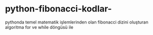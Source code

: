 # python-fibonacci-kodlar-
pythonda temel matematik işlemlerinden olan fibonacci dizini oluşturan algoritma for ve while döngüsü ile
